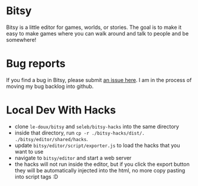 # Bitsy
Bitsy is a little editor for games, worlds, or stories.
The goal is to make it easy to make games where you can walk around and talk to people and be somewhere!

# Bug reports
If you find a bug in Bitsy, please submit [an issue here](https://github.com/le-doux/bitsy/issues).
I am in the process of moving my bug backlog into github.

# Local Dev With Hacks
- clone `le-doux/bitsy` and `seleb/bitsy-hacks` into the same directory
- inside that directory, run `cp -r ./bitsy-hacks/dist/. ./bitsy/editor/shared/hacks`.
- update `bitsy/editor/script/exporter.js` to load the hacks that you want to use
- navigate to `bitsy/editor` and start a web server
- the hacks will not run inside the editor, but if you click the export button they will be automatically injected into the html, no more copy pasting into script tags :D
